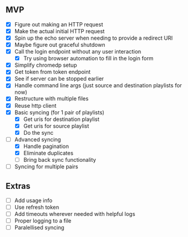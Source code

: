 ## MVP
- [x] Figure out making an HTTP request
- [x] Make the actual initial HTTP request
- [x] Spin up the echo server when needing to provide a redirect URI
- [x] Maybe figure out graceful shutdown
- [x] Call the login endpoint without any user interaction
    - [x] Try using browser automation to fill in the login form
- [x] Simplify chromedp setup
- [x] Get token from token endpoint
- [x] See if server can be stopped earlier
- [x] Handle command line args (just source and destination playlists for now)
- [x] Restructure with multiple files
- [x] Reuse http client
- [x] Basic syncing (for 1 pair of playlists)
    - [x] Get uris for destination playlist
    - [x] Get uris for source playlist
    - [x] Do the sync
- [ ] Advanced syncing
    - [x] Handle pagination
    - [x] Eliminate duplicates
    - [ ] Bring back sync functionality
- [ ] Syncing for multiple pairs

## Extras
- [ ] Add usage info
- [ ] Use refresh token
- [ ] Add timeouts wherever needed with helpful logs
- [ ] Proper logging to a file
- [ ] Paralellised syncing